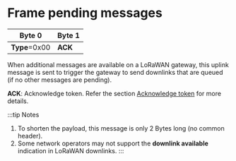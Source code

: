# Frame pending messages

|  Byte 0        |  Byte 1  |
|----------------|----------|
|  **Type**=0x00 |  **ACK** |

 When additional messages are available on a LoRaWAN gateway, this uplink message is sent to trigger the gateway to send downlinks that are queued (if no other messages are pending).

 **ACK**: Acknowledge token. Refer the section [Acknowledge token](../../downlink-messages/ack-token/readme.md) for more details.

:::tip Notes
1. To shorten the payload, this message is only 2 Bytes long (no common header).
2. Some network operators may not support the **downlink available** indication in LoRaWAN downlinks.
:::